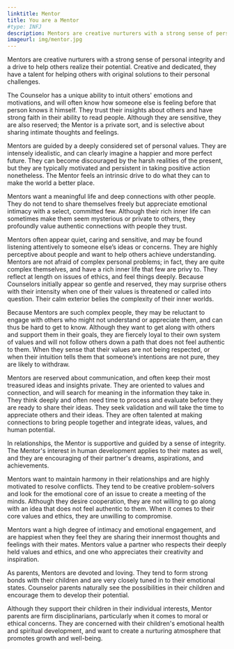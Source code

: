 ```yaml
---
linktitle: Mentor
title: You are a Mentor
#type: INFJ
description: Mentors are creative nurturers with a strong sense of personal integrity and a drive to help others realize their potential. 
imageurl: img/mentor.jpg
---
```


Mentors are creative nurturers with a strong sense of personal integrity and a drive to help others realize their potential. Creative and dedicated, they have a talent for helping others with original solutions to their personal challenges.

The Counselor has a unique ability to intuit others' emotions and motivations, and will often know how someone else is feeling before that person knows it himself. They trust their insights about others and have strong faith in their ability to read people. Although they are sensitive, they are also reserved; the Mentor is a private sort, and is selective about sharing intimate thoughts and feelings.

Mentors are guided by a deeply considered set of personal values. They are intensely idealistic, and can clearly imagine a happier and more perfect future. They can become discouraged by the harsh realities of the present, but they are typically motivated and persistent in taking positive action nonetheless. The Mentor feels an intrinsic drive to do what they can to make the world a better place.

Mentors want a meaningful life and deep connections with other people. They do not tend to share themselves freely but appreciate emotional intimacy with a select, committed few. Although their rich inner life can sometimes make them seem mysterious or private to others, they profoundly value authentic connections with people they trust.

Mentors often appear quiet, caring and sensitive, and may be found listening attentively to someone else’s ideas or concerns. They are highly perceptive about people and want to help others achieve understanding. Mentors are not afraid of complex personal problems; in fact, they are quite complex themselves, and have a rich inner life that few are privy to. They reflect at length on issues of ethics, and feel things deeply. Because Counselors initially appear so gentle and reserved, they may surprise others with their intensity when one of their values is threatened or called into question. Their calm exterior belies the complexity of their inner worlds.

Because Mentors are such complex people, they may be reluctant to engage with others who might not understand or appreciate them, and can thus be hard to get to know. Although they want to get along with others and support them in their goals, they are fiercely loyal to their own system of values and will not follow others down a path that does not feel authentic to them. When they sense that their values are not being respected, or when their intuition tells them that someone’s intentions are not pure, they are likely to withdraw.

Mentors are reserved about communication, and often keep their most treasured ideas and insights private. They are oriented to values and connection, and will search for meaning in the information they take in. They think deeply and often need time to process and evaluate before they are ready to share their ideas. They seek validation and will take the time to appreciate others and their ideas. They are often talented at making connections to bring people together and integrate ideas, values, and human potential.

In relationships, the Mentor is supportive and guided by a sense of integrity. The Mentor's interest in human development applies to their mates as well, and they are encouraging of their partner's dreams, aspirations, and achievements.

Mentors want to maintain harmony in their relationships and are highly motivated to resolve conflicts. They tend to be creative problem-solvers and look for the emotional core of an issue to create a meeting of the minds. Although they desire cooperation, they are not willing to go along with an idea that does not feel authentic to them. When it comes to their core values and ethics, they are unwilling to compromise.

Mentors want a high degree of intimacy and emotional engagement, and are happiest when they feel they are sharing their innermost thoughts and feelings with their mates. Mentors value a partner who respects their deeply held values and ethics, and one who appreciates their creativity and inspiration.

As parents, Mentors are devoted and loving. They tend to form strong bonds with their children and are very closely tuned in to their emotional states. Counselor parents naturally see the possibilities in their children and encourage them to develop their potential.

Although they support their children in their individual interests, Mentor parents are firm disciplinarians, particularly when it comes to moral or ethical concerns. They are concerned with their children's emotional health and spiritual development, and want to create a nurturing atmosphere that promotes growth and well-being.


